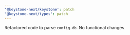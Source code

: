 ```yaml
---
'@keystone-next/keystone': patch
'@keystone-next/types': patch
---
```


Refactored code to parse `config.db`. No functional changes.
